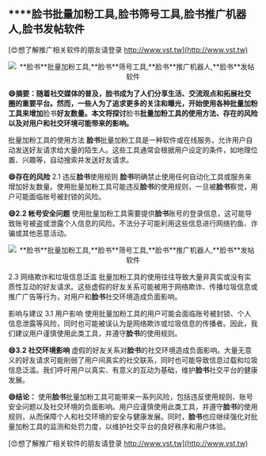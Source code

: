 ## ****脸书**批量加粉工具,**脸书**筛号工具,**脸书**推广机器人,**脸书**发帖软件**

[😍想了解推广相关软件的朋友请登录 http://www.vst.tw](http://www.vst.tw)

 <center><img src="https://vst.tw/MP4/tuiguang/png/1.png" alt="**脸书**批量加粉工具,**脸书**筛号工具,**脸书**推广机器人,**脸书**发帖软件"></center>

**😄摘要：随着社交媒体的普及，**脸书**成为了人们分享生活、交流观点和拓展社交圈的重要平台。然而，一些人为了追求更多的关注和曝光，开始使用各种批量加粉工具来增加**脸书**好友数量。本文将探讨**脸书**批量加粉工具的使用方法、存在的风险以及对用户和社交环境可能带来的影响。**

批量加粉工具的使用方法
**脸书**批量加粉工具是一种软件或在线服务，允许用户自动发送好友请求给大量的陌生人。这些工具通常会根据用户设定的条件，如地理位置、兴趣等，自动搜索并发送好友请求。

**😄存在的风险**
2.1 违反**脸书**使用规则
**脸书**明确禁止使用任何自动化工具或服务来增加好友数量。使用批量加粉工具可能违反**脸书**的使用规则，一旦被**脸书**察觉，用户可能面临账号被封锁的风险。

**😄2.2 帐号安全问题**
使用批量加粉工具需要提供**脸书**账号的登录信息，这可能导致账号被盗或泄露个人信息的风险。不法分子可能利用这些信息进行网络钓鱼、诈骗或其他恶意活动。

 <center><img src="https://vst.tw/MP4/tuiguang/png/6.png" alt="**脸书**批量加粉工具,**脸书**筛号工具,**脸书**推广机器人,**脸书**发帖软件"></center>

2.3 网络欺诈和垃圾信息泛滥
批量加粉工具的使用往往导致大量非真实或没有实质性互动的好友请求。这些虚假的好友关系可能被用于网络欺诈、传播垃圾信息或推广广告等行为，对用户和**脸书**社交环境造成负面影响。

影响与建议 3.1 用户影响 使用批量加粉工具的用户可能会面临账号被封锁、个人信息泄露等风险，同时也可能被误认为是网络欺诈或垃圾信息的传播者。因此，我们建议用户谨慎使用此类工具，并遵守**脸书**的使用规则。

**😄3.2 社交环境影响**
虚假的好友关系对**脸书**的社交环境造成负面影响。大量无意义的好友请求可能削弱了用户间真实的社交联系，同时也可能导致信息过载和垃圾信息泛滥。我们呼吁用户以真实、有意义的互动为基础，维护**脸书**社交平台的健康发展。

**😄结论：**
使用**脸书**批量加粉工具可能带来一系列风险，包括违反使用规则、账号安全问题以及社交环境的负面影响。用户应谨慎使用此类工具，并遵守**脸书**的使用规则，从而保障个人和社交环境的安全与健康发展。同时，**脸书**也应继续强化对批量加粉工具的监测和处罚力度，以维护社交平台的良好秩序和用户体验。

[😍想了解推广相关软件的朋友请登录 http://www.vst.tw](http://www.vst.tw)



